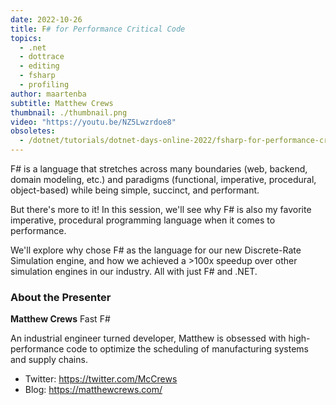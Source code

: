 ```yaml
---
date: 2022-10-26
title: F# for Performance Critical Code
topics:
  - .net
  - dottrace
  - editing
  - fsharp
  - profiling
author: maartenba
subtitle: Matthew Crews
thumbnail: ./thumbnail.png
video: "https://youtu.be/NZ5Lwzrdoe8"
obsoletes:
  - /dotnet/tutorials/dotnet-days-online-2022/fsharp-for-performance-critical-code/
---
```


F# is a language that stretches across many boundaries (web, backend, domain modeling, etc.) and paradigms (functional, imperative, procedural, object-based) while being simple, succinct, and performant.

But there's more to it! In this session, we'll see why F# is also my favorite imperative, procedural programming language when it comes to performance.

We'll explore why chose F# as the language for our new Discrete-Rate Simulation engine, and how we achieved a >100x speedup over other simulation engines in our industry. All with just F# and .NET.

### About the Presenter

**Matthew Crews** Fast F#

An industrial engineer turned developer, Matthew is obsessed with high-performance code to optimize the scheduling of manufacturing systems and supply chains.

- Twitter: <https://twitter.com/McCrews>
- Blog: <https://matthewcrews.com/>
